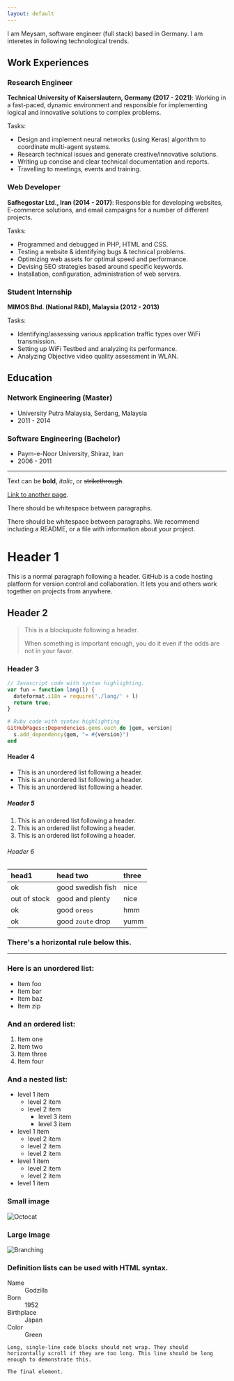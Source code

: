 ```yaml
---
layout: default
---
```


I am Meysam, software engineer (full stack) based in Germany.
I am interetes in following technological trends.

## Work Experiences
### Research Engineer 
**Technical University of Kaiserslautern, Germany (2017 - 2021)**: Working in a fast-paced, dynamic environment and responsible for implementing
logical and innovative solutions to complex problems.

Tasks:
- Design and implement neural networks (using Keras) algorithm to coordinate multi-agent systems.
- Research technical issues and generate creative/innovative solutions.
- Writing up concise and clear technical documentation and reports.
- Travelling to meetings, events and training.


### Web Developer
**Safhegostar Ltd., Iran (2014 - 2017)**: Responsible for developing websites, E-commerce solutions, and email campaigns
for a number of different projects.

Tasks:
- Programmed and debugged in PHP, HTML and CSS.
- Testing a website & identifying bugs & technical problems.
- Optimizing web assets for optimal speed and performance.
- Devising SEO strategies based around specific keywords.
- Installation, configuration, administration of web servers.

### Student Internship
**MIMOS Bhd. (National R&D), Malaysia (2012 - 2013)**

Tasks:
- Identifying/assessing various application traffic types over WiFi transmission.
- Setting up WiFi Testbed and analyzing its performance.
- Analyzing Objective video quality assessment in WLAN.

## Education

### Network Engineering (Master)
- University Putra Malaysia, Serdang, Malaysia
- 2011 - 2014

### Software Engineering (Bachelor)
- Paym-e-Noor University, Shiraz, Iran
- 2006 - 2011



----------------------------------------------------

Text can be **bold**, _italic_, or ~~strikethrough~~.

[Link to another page](./another-page.html).

There should be whitespace between paragraphs.

There should be whitespace between paragraphs. We recommend including a README, or a file with information about your project.

# Header 1

This is a normal paragraph following a header. GitHub is a code hosting platform for version control and collaboration. It lets you and others work together on projects from anywhere.

## Header 2

> This is a blockquote following a header.
>
> When something is important enough, you do it even if the odds are not in your favor.

### Header 3

```js
// Javascript code with syntax highlighting.
var fun = function lang(l) {
  dateformat.i18n = require('./lang/' + l)
  return true;
}
```

```ruby
# Ruby code with syntax highlighting
GitHubPages::Dependencies.gems.each do |gem, version|
  s.add_dependency(gem, "= #{version}")
end
```

#### Header 4

*   This is an unordered list following a header.
*   This is an unordered list following a header.
*   This is an unordered list following a header.

##### Header 5

1.  This is an ordered list following a header.
2.  This is an ordered list following a header.
3.  This is an ordered list following a header.

###### Header 6

| head1        | head two          | three |
|:-------------|:------------------|:------|
| ok           | good swedish fish | nice  |
| out of stock | good and plenty   | nice  |
| ok           | good `oreos`      | hmm   |
| ok           | good `zoute` drop | yumm  |

### There's a horizontal rule below this.

* * *

### Here is an unordered list:

*   Item foo
*   Item bar
*   Item baz
*   Item zip

### And an ordered list:

1.  Item one
1.  Item two
1.  Item three
1.  Item four

### And a nested list:

- level 1 item
  - level 2 item
  - level 2 item
    - level 3 item
    - level 3 item
- level 1 item
  - level 2 item
  - level 2 item
  - level 2 item
- level 1 item
  - level 2 item
  - level 2 item
- level 1 item

### Small image

![Octocat](https://github.githubassets.com/images/icons/emoji/octocat.png)

### Large image

![Branching](https://guides.github.com/activities/hello-world/branching.png)


### Definition lists can be used with HTML syntax.

<dl>
<dt>Name</dt>
<dd>Godzilla</dd>
<dt>Born</dt>
<dd>1952</dd>
<dt>Birthplace</dt>
<dd>Japan</dd>
<dt>Color</dt>
<dd>Green</dd>
</dl>

```
Long, single-line code blocks should not wrap. They should horizontally scroll if they are too long. This line should be long enough to demonstrate this.
```

```
The final element.
```
